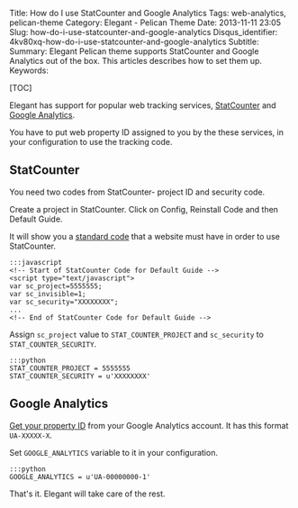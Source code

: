 Title: How do I use StatCounter and Google Analytics
Tags: web-analytics, pelican-theme
Category: Elegant - Pelican Theme
Date: 2013-11-11 23:05
Slug: how-do-i-use-statcounter-and-google-analytics
Disqus_identifier: 4kv80xq-how-do-i-use-statcounter-and-google-analytics
Subtitle: 
Summary: Elegant Pelican theme supports StatCounter and Google Analytics out of
    the box. This articles describes how to set them up.
Keywords: 

[TOC]

Elegant has support for popular web tracking services,
[StatCounter](http://statcounter.com/) and [Google
Analytics](http://www.google.com/analytics/).

You have to put web property ID assigned to you by the these services, in your
configuration to use the tracking code.

StatCounter
-----------

You need two codes from StatCounter- project ID and security code.

Create a project in StatCounter. Click on Config, Reinstall Code and then
Default Guide.

It will show you a [standard
code](http://statcounter.com/support/knowledge-base/14/)
that a website must have in order to use StatCounter.

    :::javascript
    <!-- Start of StatCounter Code for Default Guide -->
    <script type="text/javascript">
    var sc_project=5555555;
    var sc_invisible=1;
    var sc_security="XXXXXXXX";
    ...
    <!-- End of StatCounter Code for Default Guide -->

Assign `sc_project` value to `STAT_COUNTER_PROJECT` and `sc_security` to `STAT_COUNTER_SECURITY`.

    :::python
    STAT_COUNTER_PROJECT = 5555555
    STAT_COUNTER_SECURITY = u'XXXXXXXX'

Google Analytics
----------------

[Get your property
ID](https://support.google.com/analytics/answer/1032385?hl=en) from your Google
Analytics account. It has this format `UA-XXXXX-X`.

Set `GOOGLE_ANALYTICS` variable to it in your configuration.

    :::python
    GOOGLE_ANALYTICS = u'UA-00000000-1'

That's it. Elegant will take care of the rest.


